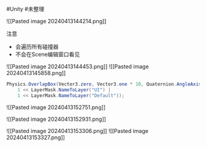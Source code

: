 #Unity #未整理 

![[Pasted image 20240413144214.png]]


注意
- 会遍历所有碰撞器
- 不会在Scene编辑窗口看见


![[Pasted image 20240413144453.png]]
![[Pasted image 20240413145858.png]]


```csharp
Physics.OverlapBox(Vector3.zero, Vector3.one * 10, Quaternion.AngleAxis(45, Vector3.up),
    1 << LayerMask.NameToLayer("UI") | 
    1 << LayerMask.NameToLayer("Default"));
```


![[Pasted image 20240413152751.png]]

![[Pasted image 20240413152931.png]]



![[Pasted image 20240413153306.png]]
![[Pasted image 20240413153327.png]]



